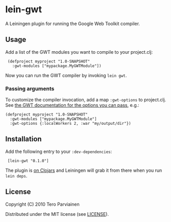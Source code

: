# lein-gwt

A Leiningen plugin for running the Google Web Toolkit compiler.

## Usage

Add a list of the GWT modules you want to compile to your project.clj:

     (defproject myproject "1.0-SNAPSHOT"
       :gwt-modules ["mypackage.MyGWTModule"])

Now you can run the GWT compiler by invoking `lein gwt`.

### Passing arguments

To customize the compiler invocation, add a map `:gwt-options` to project.clj. See [the GWT documentation for the options you can pass](http://code.google.com/webtoolkit/doc/1.6/FAQ_DebuggingAndCompiling.html#What_are_the_options_that_can_be_passed_to_the_compiler), e.g.:
 
    (defproject myproject "1.0-SNAPSHOT"
      :gwt-modules ["mypackage.MyGWTModule"]
      :gwt-options {:localWorkers 2, :war "my/output/dir"})

## Installation

Add the following entry to your `:dev-dependencies`:

     [lein-gwt "0.1.0"]

The plugin is [on Clojars](http://clojars.org/lein-gwt) and Leiningen will grab it from there when you run `lein deps`.

## License

Copyright (C) 2010 Tero Parviainen

Distributed under the MIT license (see [LICENSE](http://github.com/teropa/lein-gwt/blob/master/LICENSE)).
